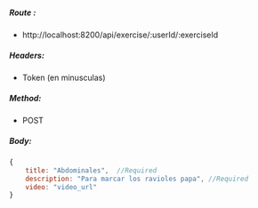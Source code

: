 ##### Route :  
 - http://localhost:8200/api/exercise/:userId/:exerciseId

##### Headers:
 - Token (en minusculas)

##### Method:
 - POST

##### Body:

```js
{
    title: "Abdominales",  //Required
    description: "Para marcar los ravioles papa", //Required
    video: "video_url" 
}
```